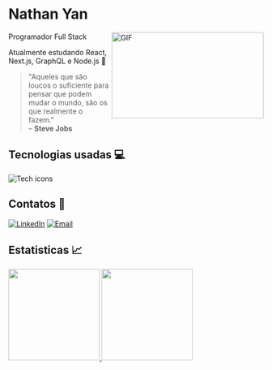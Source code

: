 # Nathan Yan


<img src="https://i.gifer.com/75xZ.gif" align="right" width="300" height="170" alt="GIF" />

Programador Full Stack

Atualmente estudando React, Next.js, GraphQL e Node.js 📖

> "Aqueles que são loucos o suficiente para pensar que podem mudar o mundo, são os que realmente o fazem."  
> – **Steve Jobs**

## Tecnologias usadas 💻

![Tech icons](https://skillicons.dev/icons?i=git,html,css,js,typescript,nodejs,react,nextjs)


## Contatos 📲

[![LinkedIn](https://skillicons.dev/icons?i=linkedin)](https://www.linkedin.com/in/nathan-yan-alves/) [![Email](https://skillicons.dev/icons?i=gmail)](mailto:nathan_yan_alves@hotmail.com)


## Estatisticas 📈

<div id="stats" style="height:200px;">
    <a href="https://github.com/NathanYanDev">
    <img loading="lazy" height="180em" src="https://github-readme-stats.vercel.app/api/top-langs/?username=NathanYanDev&layout=compact&langs_count=7&theme=dracula"/>
    <img loading="lazy" height="180em" src="https://github-readme-stats.vercel.app/api?username=NathanYanDev&show_icons=true&theme=dracula&include_all_commits=true&count_private=true"/>  
</div>

